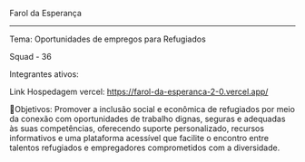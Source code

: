 Farol da Esperança
_______________________________________________________
Tema: Oportunidades de empregos para Refugiados

Squad - 36

Integrantes ativos:

Link
Hospedagem vercel: https://farol-da-esperanca-2-0.vercel.app/

🎯Objetivos:
Promover a inclusão social e econômica de refugiados por meio da conexão com oportunidades de trabalho dignas, seguras e adequadas às suas competências, oferecendo suporte personalizado, recursos informativos e uma plataforma acessível que facilite o encontro entre talentos refugiados e empregadores comprometidos com a diversidade.
